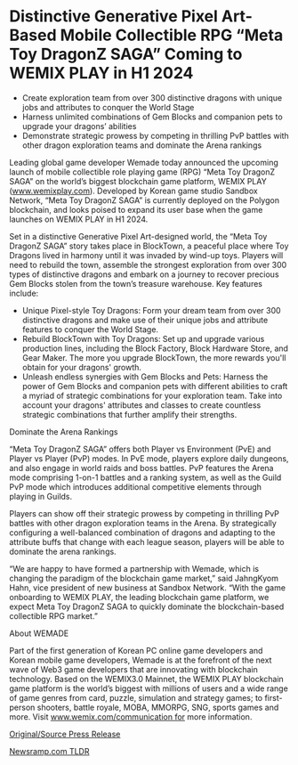 # Distinctive Generative Pixel Art-Based Mobile Collectible RPG “Meta Toy DragonZ SAGA” Coming to WEMIX PLAY in H1 2024

* Create exploration team from over 300 distinctive dragons with unique jobs and attributes to conquer the World Stage
* Harness unlimited combinations of Gem Blocks and companion pets to upgrade your dragons’ abilities
* Demonstrate strategic prowess by competing in thrilling PvP battles with other dragon exploration teams and dominate the Arena rankings

Leading global game developer Wemade today announced the upcoming launch of mobile collectible role playing game (RPG) “Meta Toy DragonZ SAGA” on the world’s biggest blockchain game platform, WEMIX PLAY (www.wemixplay.com). Developed by Korean game studio Sandbox Network, “Meta Toy DragonZ SAGA” is currently deployed on the Polygon blockchain, and looks poised to expand its user base when the game launches on WEMIX PLAY in H1 2024.

Set in a distinctive Generative Pixel Art-designed world, the “Meta Toy DragonZ SAGA” story takes place in BlockTown, a peaceful place where Toy Dragons lived in harmony until it was invaded by wind-up toys. Players will need to rebuild the town, assemble the strongest exploration from over 300 types of distinctive dragons and embark on a journey to recover precious Gem Blocks stolen from the town’s treasure warehouse. Key features include:

* Unique Pixel-style Toy Dragons: Form your dream team from over 300 distinctive dragons and make use of their unique jobs and attribute features to conquer the World Stage.
* Rebuild BlockTown with Toy Dragons: Set up and upgrade various production lines, including the Block Factory, Block Hardware Store, and Gear Maker. The more you upgrade BlockTown, the more rewards you'll obtain for your dragons' growth.
* Unleash endless synergies with Gem Blocks and Pets: Harness the power of Gem Blocks and companion pets with different abilities to craft a myriad of strategic combinations for your exploration team. Take into account your dragons' attributes and classes to create countless strategic combinations that further amplify their strengths.

Dominate the Arena Rankings

“Meta Toy DragonZ SAGA” offers both Player vs Environment (PvE) and Player vs Player (PvP) modes. In PvE mode, players explore daily dungeons, and also engage in world raids and boss battles. PvP features the Arena mode comprising 1-on-1 battles and a ranking system, as well as the Guild PvP mode which introduces additional competitive elements through playing in Guilds.

Players can show off their strategic prowess by competing in thrilling PvP battles with other dragon exploration teams in the Arena. By strategically configuring a well-balanced combination of dragons and adapting to the attribute buffs that change with each league season, players will be able to dominate the arena rankings.

“We are happy to have formed a partnership with Wemade, which is changing the paradigm of the blockchain game market,” said JahngKyom Hahn, vice president of new business at Sandbox Network. “With the game onboarding to WEMIX PLAY, the leading blockchain game platform, we expect Meta Toy DragonZ SAGA to quickly dominate the blockchain-based collectible RPG market.”

About WEMADE

Part of the first generation of Korean PC online game developers and Korean mobile game developers, Wemade is at the forefront of the next wave of Web3 game developers that are innovating with blockchain technology. Based on the WEMIX3.0 Mainnet, the WEMIX PLAY blockchain game platform is the world’s biggest with millions of users and a wide range of game genres from card, puzzle, simulation and strategy games; to first-person shooters, battle royale, MOBA, MMORPG, SNG, sports games and more. Visit www.wemix.com/communication for more information. 

[Original/Source Press Release](https://blockchainwire.io/press-release/distinctive-generative-pixel-art-based-mobile-collectible-rpg-meta-toy-dragonz-saga-coming-to-wemix-play-in-h1-2024) 

[Newsramp.com TLDR](https://newsramp.com/None) 